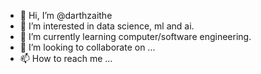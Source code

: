 - 👋 Hi, I’m @darthzaithe
- 👀 I’m interested in data science, ml and ai.
- 🌱 I’m currently learning computer/software engineering.
- 💞️ I’m looking to collaborate on ...
- 📫 How to reach me ...

<!---
darthzaithe/darthzaithe is a ✨ special ✨ repository because its `README.md` (this file) appears on your GitHub profile.
You can click the Preview link to take a look at your changes.
--->
